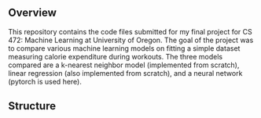 ## Overview
This repository contains the code files submitted for my final project for CS 472: Machine Learning at University of Oregon. The goal of the project was to compare various machine learning models on fitting a simple dataset measuring calorie expenditure during workouts. The three models compared are a k-nearest neighbor model (implemented from scratch), linear regression (also implemented from scratch), and a neural network (pytorch is used here). 

## Structure
